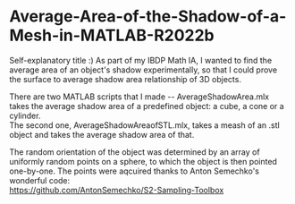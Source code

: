 # Average-Area-of-the-Shadow-of-a-Mesh-in-MATLAB-R2022b

Self-explanatory title :) 
As part of my IBDP Math IA, I wanted to find the average area of an object's shadow experimentally, so that I could prove the surface to average shadow area relationship of 3D objects.  

There are two MATLAB scripts that I made -- AverageShadowArea.mlx takes the average shadow area of a predefined object: a cube, a cone or a cylinder.  
The second one, AverageShadowAreaofSTL.mlx, takes a meash of an .stl object and takes the average shadow area of that.  

The random orientation of the object was determined by an array of uniformly random points on a sphere, to which the object is then pointed one-by-one.
The points were aqcuired thanks to Anton Semechko's wonderful code:  
https://github.com/AntonSemechko/S2-Sampling-Toolbox 
